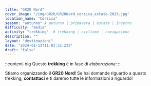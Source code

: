 ```yaml
---
title: "GR20 Nord"
cover_image: "/img/GR20/GR20Nord_corsica_estate-2023.jpg"
location_name: "Corsica"
season: "autunno" # autunno | primavera | estate | inverno
difficulty: "media"
activity: "trekking"  # trekking | ciclismo | navigazione
description: ""
layout: "destinazioni"
date: "2024-01-13T11:03:32.238"
draft: "false"
---
```


::content-big
Questo **trekking** è in fase di *elaborazione:*
::

Stiamo organizzando il **GR20 Nord**!
Se hai domande riguardo a questo trekking, **contattaci** e ti daremo tutte le informazioni a riguardo!
